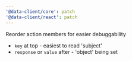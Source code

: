 ```yaml
---
'@data-client/core': patch
'@data-client/react': patch
---
```


Reorder action members for easier debuggability

- `key` at top - easiest to read 'subject'
- `response` or `value` after - 'object' being set